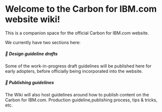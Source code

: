 # Welcome to the Carbon for IBM.com website wiki!

This is a companion space for the official Carbon for IBM.com website. 

We currently have two sections here:

##### 📑 Design guideline drafts
Some of the work-in-progress draft guidelines will be published here for early adopters, before officially being incorporated into the website.

##### 📘 Publishing guidelines
The Wiki will also host guidelines around how to publish content on the Carbon for IBM.com. Production guideline,publishing process, tips & tricks, etc.

<!-- categories start open="false" --><!-- categories end -->
